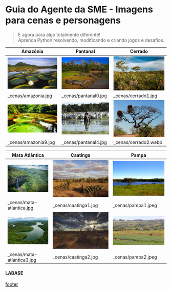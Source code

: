 <!---
Open Source program Pynoplia - Copyright © 2024  Carlo Oliveira** <carlo@nce.ufrj.br>,
PDX-License-Identifier:** `GNU General Public License v3.0 or later <http://is.gd/3Udt>`_.
-->
# Guia do Agente da SME - Imagens para cenas e personagens
> E agora para algo totalmente diferente! <br>
> Aprenda Python resolvendo, modificando e criando jogos e desafios. <br>

| Amazônia             | Pantanal             | Cerrado              |
|----------------------|----------------------|----------------------|
| ![pic][ama1]         | ![pic][pan1]         | ![pic][cer1]         |
| _cenas/amazonia.jpg  | _cenas/pantanal0.jpg | _cenas/cerrado1.jpg  |
| ![pic][ama2]         | ![pic][pan2]         | ![pic][cer2]         |
| _cenas/amazonia9.jpg | _cenas/pantanal4.jpg | _cenas/cerrado2.webp |

| Mata Atlântica             | Caatinga             | Pampa              |
|----------------------------|----------------------|--------------------|
| ![pic][atl1]               | ![pic][caa1]         | ![pic][pam1]       |
| _cenas/mata-atlantica.jpg  | _cenas/caatinga1.jpg | _cenas/pampa1.jpeg |
| ![pic][atl2]               | ![pic][caa2]         | ![pic][pam2]       |
| _cenas/mata-atlantica3.jpg | _cenas/caatinga2.jpg | _cenas/pampa2.jpeg |

[ama1]: ../../_cenas/amazonia.jpg
[pan1]: ../../_cenas/pantanal0.jpg
[cer1]: ../../_cenas/cerrado1.jpg
[atl1]: ../../_cenas/mata-atlantica.jpg
[caa1]: ../../_cenas/caatinga1.jpg
[pam1]: ../../_cenas/pampa1.jpg
[ama2]: ../../_cenas/amazonia9.jpg
[pan2]: ../../_cenas/pantanal4.jpg
[cer2]: ../../_cenas/cerrado2.webp
[atl2]: ../../_cenas/mata-atlantica3.jpg
[caa2]: ../../_cenas/caatinga2.jpg
[pam2]: ../../_cenas/pampa2.jpg

#### LABASE
[footer](footer.md ':include')